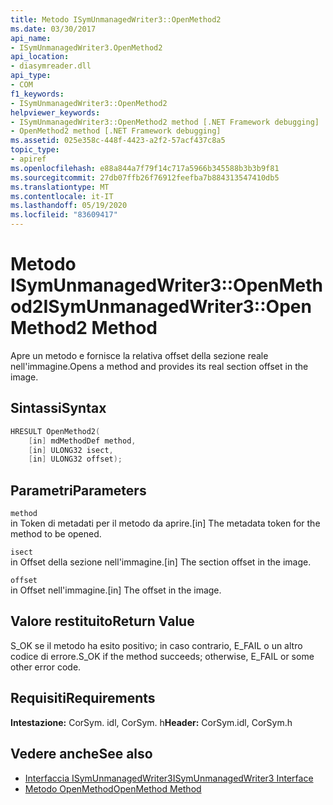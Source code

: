 ```yaml
---
title: Metodo ISymUnmanagedWriter3::OpenMethod2
ms.date: 03/30/2017
api_name:
- ISymUnmanagedWriter3.OpenMethod2
api_location:
- diasymreader.dll
api_type:
- COM
f1_keywords:
- ISymUnmanagedWriter3::OpenMethod2
helpviewer_keywords:
- ISymUnmanagedWriter3::OpenMethod2 method [.NET Framework debugging]
- OpenMethod2 method [.NET Framework debugging]
ms.assetid: 025e358c-448f-4423-a2f2-57acf437c8a5
topic_type:
- apiref
ms.openlocfilehash: e88a844a7f79f14c717a5966b345588b3b3b9f81
ms.sourcegitcommit: 27db07ffb26f76912feefba7b884313547410db5
ms.translationtype: MT
ms.contentlocale: it-IT
ms.lasthandoff: 05/19/2020
ms.locfileid: "83609417"
---
```

# <a name="isymunmanagedwriter3openmethod2-method"></a><span data-ttu-id="165fd-102">Metodo ISymUnmanagedWriter3::OpenMethod2</span><span class="sxs-lookup"><span data-stu-id="165fd-102">ISymUnmanagedWriter3::OpenMethod2 Method</span></span>
<span data-ttu-id="165fd-103">Apre un metodo e fornisce la relativa offset della sezione reale nell'immagine.</span><span class="sxs-lookup"><span data-stu-id="165fd-103">Opens a method and provides its real section offset in the image.</span></span>  
  
## <a name="syntax"></a><span data-ttu-id="165fd-104">Sintassi</span><span class="sxs-lookup"><span data-stu-id="165fd-104">Syntax</span></span>  
  
```cpp  
HRESULT OpenMethod2(
    [in] mdMethodDef method,  
    [in] ULONG32 isect,  
    [in] ULONG32 offset);  
```  
  
## <a name="parameters"></a><span data-ttu-id="165fd-105">Parametri</span><span class="sxs-lookup"><span data-stu-id="165fd-105">Parameters</span></span>  
 `method`  
 <span data-ttu-id="165fd-106">in Token di metadati per il metodo da aprire.</span><span class="sxs-lookup"><span data-stu-id="165fd-106">[in] The metadata token for the method to be opened.</span></span>  
  
 `isect`  
 <span data-ttu-id="165fd-107">in Offset della sezione nell'immagine.</span><span class="sxs-lookup"><span data-stu-id="165fd-107">[in] The section offset in the image.</span></span>  
  
 `offset`  
 <span data-ttu-id="165fd-108">in Offset nell'immagine.</span><span class="sxs-lookup"><span data-stu-id="165fd-108">[in] The offset in the image.</span></span>  
  
## <a name="return-value"></a><span data-ttu-id="165fd-109">Valore restituito</span><span class="sxs-lookup"><span data-stu-id="165fd-109">Return Value</span></span>  
 <span data-ttu-id="165fd-110">S_OK se il metodo ha esito positivo; in caso contrario, E_FAIL o un altro codice di errore.</span><span class="sxs-lookup"><span data-stu-id="165fd-110">S_OK if the method succeeds; otherwise, E_FAIL or some other error code.</span></span>  
  
## <a name="requirements"></a><span data-ttu-id="165fd-111">Requisiti</span><span class="sxs-lookup"><span data-stu-id="165fd-111">Requirements</span></span>  
 <span data-ttu-id="165fd-112">**Intestazione:** CorSym. idl, CorSym. h</span><span class="sxs-lookup"><span data-stu-id="165fd-112">**Header:** CorSym.idl, CorSym.h</span></span>  
  
## <a name="see-also"></a><span data-ttu-id="165fd-113">Vedere anche</span><span class="sxs-lookup"><span data-stu-id="165fd-113">See also</span></span>

- [<span data-ttu-id="165fd-114">Interfaccia ISymUnmanagedWriter3</span><span class="sxs-lookup"><span data-stu-id="165fd-114">ISymUnmanagedWriter3 Interface</span></span>](isymunmanagedwriter3-interface.md)
- [<span data-ttu-id="165fd-115">Metodo OpenMethod</span><span class="sxs-lookup"><span data-stu-id="165fd-115">OpenMethod Method</span></span>](isymunmanagedwriter-openmethod-method.md)
